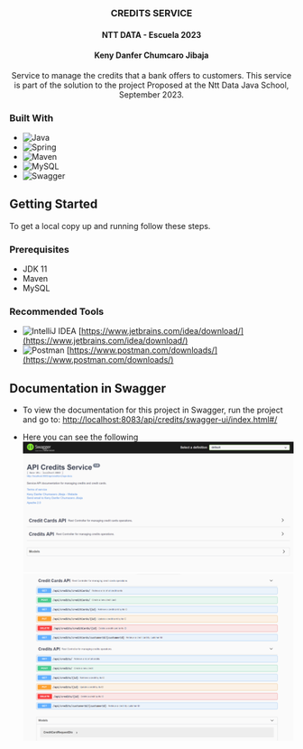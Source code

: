 <br />
<div align="center">
    <h3 align="center">CREDITS SERVICE</h3>
    <h4 align="center">NTT DATA - Escuela 2023</h4>
    <h4 align="center">Keny Danfer Chumcaro Jibaja</h4>
    <p align="center">
        Service to manage the credits that a bank offers to customers.
        This service is part of the solution to the project Proposed at the Ntt Data Java School, September 2023.
    </p>
</div>

### Built With

* ![Java](https://img.shields.io/badge/java-%23ED8B00.svg?style=for-the-badge&logo=java&logoColor=white)
* ![Spring](https://img.shields.io/badge/Spring-6DB33F?style=for-the-badge&logo=spring&logoColor=white)
* ![Maven](https://img.shields.io/badge/Maven-C71A36.svg?style=for-the-badge&logo=Apache-Maven&logoColor=white)
* ![MySQL](https://img.shields.io/badge/MySQL-00000F?style=for-the-badge&logo=mysql&logoColor=white)
* ![Swagger](https://img.shields.io/badge/Swagger-4285F4.svg?style=for-the-badge&logo=Swagger&logoColor=white)


<!-- GETTING STARTED -->
## Getting Started

To get a local copy up and running follow these steps.

### Prerequisites

* JDK 11
* Maven
* MySQL

### Recommended Tools
* ![IntelliJ IDEA](https://img.shields.io/badge/IntelliJ_IDEA-000000.svg?style=for-the-badge&logo=IntelliJ-IDEA&logoColor=white)
  [https://www.jetbrains.com/idea/download/](https://www.jetbrains.com/idea/download/)
* ![Postman](https://img.shields.io/badge/Postman-FF6C37.svg?style=for-the-badge&logo=Postman&logoColor=white)
  [https://www.postman.com/downloads/](https://www.postman.com/downloads/)

## Documentation in Swagger
- To view the documentation for this project in Swagger, run the project and go to: [http://localhost:8083/api/credits/swagger-ui/index.html#/](http://localhost:8083/api/credits/swagger-ui/index.html#/)

- Here you can see the following
![swagger-credits-screen-01.png](swagger-credits-screen-01.png)
![swagger-credits-screen-02.png](swagger-credits-screen-02.png)

